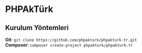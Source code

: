 # PHPAkTürk

## Kurulum Yöntemleri
**Git**: `git clone https://github.com/phpakturk/phpakturk-tr.git`  
**Composer**: `composer create-project phpakturk/phpakturk-tr`
